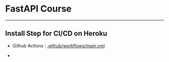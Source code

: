 # FastAPI Course

----

## Install Step for CI/CD on Heroku

- Github Actions :
[.github/workflows/main.yml](.github%2Fworkflows%2Fmain.yml)

- 